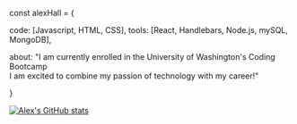 const alexHall = {
  
  code: [Javascript, HTML, CSS],
  tools: [React, Handlebars, Node.js, mySQL, MongoDB],
  
  
 about: "I am currently enrolled in the University of Washington's Coding Bootcamp <br>
         I am excited to combine my passion of technology with my career!"
 
}

[![Alex's GitHub stats](https://github-readme-stats.vercel.app/api?username=alexh3422)](https://github.com/anuraghazra/github-readme-stats)

